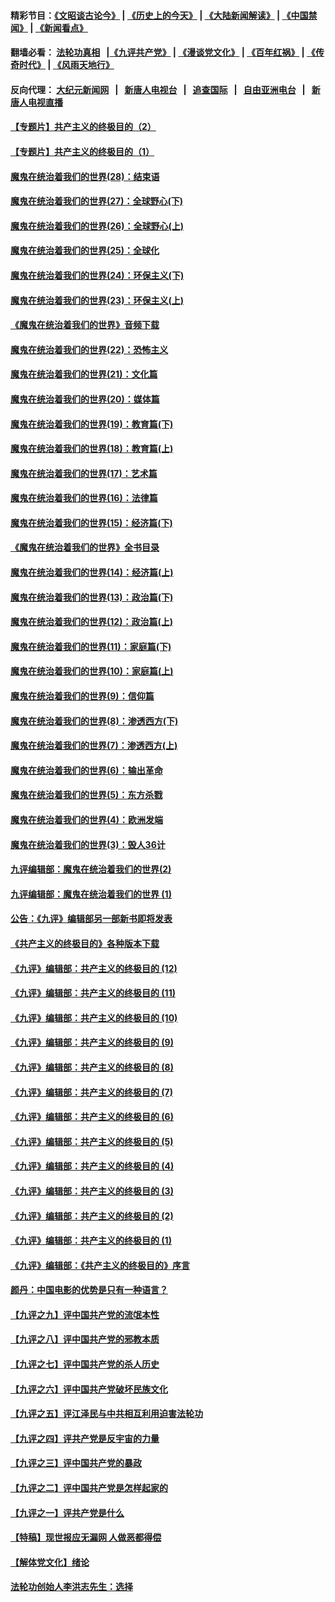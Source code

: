 #### 精彩节目：[《文昭谈古论今》](http://155.138.205.71/wenzhao) | [《历史上的今天》](http://155.138.205.71/today-in-history) | [《大陆新闻解读》](http://155.138.205.71/ntdtv-comedy) | [《中国禁闻》](http://155.138.205.71/ntdtv-news) | [《新闻看点》](http://155.138.205.71/news-insight) 

 #### 翻墙必看： [法轮功真相](http://155.138.205.71:10000/videos/truth.html) &nbsp;&nbsp;|[《九评共产党》](http://155.138.205.71:10000/videos/jiuping) | [《漫谈党文化》](http://155.138.205.71:10000/videos/mtdwh) | [《百年红祸》](http://155.138.205.71:10000/videos/bnhh) | [《传奇时代》](http://155.138.205.71:10000/videos/legend) | [《风雨天地行》](http://155.138.205.71:10000/videos/fytdx) 

 #### 反向代理： [大纪元新闻网](http://155.138.205.71:10080/) &nbsp;&nbsp;|&nbsp;&nbsp; [新唐人电视台](http://155.138.205.71:8000/) &nbsp;&nbsp;|&nbsp;&nbsp; [追查国际](http://155.138.205.71:10010/) &nbsp;&nbsp;|&nbsp;&nbsp; [自由亚洲电台](http://155.138.205.71:9800/) &nbsp;&nbsp;|&nbsp;&nbsp; [新唐人电视直播](http://155.138.205.71/) 

#### [【专题片】共产主义的终极目的（2）](../pages/nsc422/n11061941.md?t=02260600) 

#### [【专题片】共产主义的终极目的（1）](../pages/nsc422/n11047728.md?t=02260600) 

#### [魔鬼在统治着我们的世界(28)：结束语](../pages/nsc422/n10936246.md?t=02260600) 

#### [魔鬼在统治着我们的世界(27)：全球野心(下)](../pages/nsc422/n10928319.md?t=02260600) 

#### [魔鬼在统治着我们的世界(26)：全球野心(上)](../pages/nsc422/n10900318.md?t=02260600) 

#### [魔鬼在统治着我们的世界(25)：全球化](../pages/nsc422/n10788205.md?t=02260600) 

#### [魔鬼在统治着我们的世界(24)：环保主义(下)](../pages/nsc422/n10695307.md?t=02260600) 

#### [魔鬼在统治着我们的世界(23)：环保主义(上)](../pages/nsc422/n10688613.md?t=02260600) 

#### [《魔鬼在统治着我们的世界》音频下载](../pages/nsc422/n10635553.md?t=02260600) 

#### [魔鬼在统治着我们的世界(22)：恐怖主义](../pages/nsc422/n10614727.md?t=02260600) 

#### [魔鬼在统治着我们的世界(21)：文化篇](../pages/nsc422/n10597706.md?t=02260600) 

#### [魔鬼在统治着我们的世界(20)：媒体篇](../pages/nsc422/n10586579.md?t=02260600) 

#### [魔鬼在统治着我们的世界(19)：教育篇(下)](../pages/nsc422/n10564808.md?t=02260600) 

#### [魔鬼在统治着我们的世界(18)：教育篇(上)](../pages/nsc422/n10526970.md?t=02260600) 

#### [魔鬼在统治着我们的世界(17)：艺术篇](../pages/nsc422/n10499093.md?t=02260600) 

#### [魔鬼在统治着我们的世界(16)：法律篇](../pages/nsc422/n10485969.md?t=02260600) 

#### [魔鬼在统治着我们的世界(15)：经济篇(下)](../pages/nsc422/n10469975.md?t=02260600) 

#### [《魔鬼在统治着我们的世界》全书目录](../pages/nsc422/n10464261.md?t=02260600) 

#### [魔鬼在统治着我们的世界(14)：经济篇(上)](../pages/nsc422/n10457370.md?t=02260600) 

#### [魔鬼在统治着我们的世界(13)：政治篇(下)](../pages/nsc422/n10448270.md?t=02260600) 

#### [魔鬼在统治着我们的世界(12)：政治篇(上)](../pages/nsc422/n10444576.md?t=02260600) 

#### [魔鬼在统治着我们的世界(11)：家庭篇(下)](../pages/nsc422/n10440961.md?t=02260600) 

#### [魔鬼在统治着我们的世界(10)：家庭篇(上)](../pages/nsc422/n10435448.md?t=02260600) 

#### [魔鬼在统治着我们的世界(9)：信仰篇](../pages/nsc422/n10432159.md?t=02260600) 

#### [魔鬼在统治着我们的世界(8)：渗透西方(下)](../pages/nsc422/n10429603.md?t=02260600) 

#### [魔鬼在统治着我们的世界(7)：渗透西方(上)](../pages/nsc422/n10426013.md?t=02260600) 

#### [魔鬼在统治着我们的世界(6)：输出革命](../pages/nsc422/n10421536.md?t=02260600) 

#### [魔鬼在统治着我们的世界(5)：东方杀戮](../pages/nsc422/n10417707.md?t=02260600) 

#### [魔鬼在统治着我们的世界(4)：欧洲发端](../pages/nsc422/n10414890.md?t=02260600) 

#### [魔鬼在统治着我们的世界(3)：毁人36计](../pages/nsc422/n10411583.md?t=02260600) 

#### [九评编辑部：魔鬼在统治着我们的世界(2)](../pages/nsc422/n10410036.md?t=02260600) 

#### [九评编辑部：魔鬼在统治着我们的世界 (1)](../pages/nsc422/n10406825.md?t=02260600) 

#### [公告：《九评》编辑部另一部新书即将发表](../pages/nsc422/n10405104.md?t=02260600) 

#### [《共产主义的终极目的》各种版本下载](../pages/nsc422/n10022138.md?t=02260600) 

#### [《九评》编辑部：共产主义的终极目的 (12)](../pages/nsc422/n9933272.md?t=02260600) 

#### [《九评》编辑部：共产主义的终极目的 (11)](../pages/nsc422/n9924973.md?t=02260600) 

#### [《九评》编辑部：共产主义的终极目的 (10)](../pages/nsc422/n9920883.md?t=02260600) 

#### [《九评》编辑部：共产主义的终极目的 (9)](../pages/nsc422/n9916363.md?t=02260600) 

#### [《九评》编辑部：共产主义的终极目的 (8)](../pages/nsc422/n9912488.md?t=02260600) 

#### [《九评》编辑部：共产主义的终极目的 (7)](../pages/nsc422/n9901176.md?t=02260600) 

#### [《九评》编辑部：共产主义的终极目的 (6)](../pages/nsc422/n9899359.md?t=02260600) 

#### [《九评》编辑部：共产主义的终极目的 (5)](../pages/nsc422/n9893174.md?t=02260600) 

#### [《九评》编辑部：共产主义的终极目的 (4)](../pages/nsc422/n9891246.md?t=02260600) 

#### [《九评》编辑部：共产主义的终极目的 (3)](../pages/nsc422/n9879879.md?t=02260600) 

#### [《九评》编辑部：共产主义的终极目的 (2)](../pages/nsc422/n9876205.md?t=02260600) 

#### [《九评》编辑部：共产主义的终极目的 (1)](../pages/nsc422/n9865857.md?t=02260600) 

#### [《九评》编辑部：《共产主义的终极目的》序言](../pages/nsc422/n9862666.md?t=02260600) 

#### [颜丹：中国电影的优势是只有一种语言？](../pages/nsc422/n9583062.md?t=02260600) 

#### [【九评之九】评中国共产党的流氓本性](../pages/nsc422/n737542.md?t=02260600) 

#### [【九评之八】评中国共产党的邪教本质](../pages/nsc422/n735942.md?t=02260600) 

#### [【九评之七】评中国共产党的杀人历史](../pages/nsc422/n733806.md?t=02260600) 

#### [【九评之六】评中国共产党破坏民族文化](../pages/nsc422/n731667.md?t=02260600) 

#### [【九评之五】评江泽民与中共相互利用迫害法轮功](../pages/nsc422/n730058.md?t=02260600) 

#### [【九评之四】评共产党是反宇宙的力量](../pages/nsc422/n727814.md?t=02260600) 

#### [【九评之三】评中国共产党的暴政](../pages/nsc422/n725597.md?t=02260600) 

#### [【九评之二】评中国共产党是怎样起家的](../pages/nsc422/n723946.md?t=02260600) 

#### [【九评之一】评共产党是什么](../pages/nsc422/n722529.md?t=02260600) 

#### [【特稿】现世报应无漏网 人做恶都得偿](../pages/nsc422/n4215167.md?t=02260600) 

#### [【解体党文化】绪论](../pages/nsc422/n1449356.md?t=02260600) 

#### [法轮功创始人李洪志先生：选择](../pages/nsc422/n3580738.md?t=02260600) 


